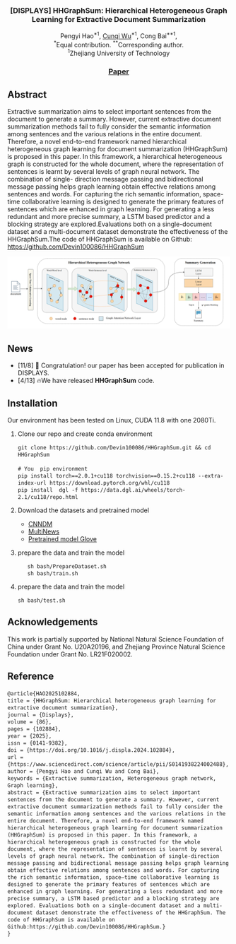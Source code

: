   <h3 align="center"><strong>[DISPLAYS] HHGraphSum: Hierarchical Heterogeneous Graph Learning for Extractive Document Summarization</strong></h3>

  <p align="center">
    <span>Pengyi Hao<sup>*1</sup>,</span>
    <a href="https://github.com/Devin100086">Cunqi Wu</a><sup>*1</sup>,
    <span>Cong Bai<sup>**1</sup>,
    <br>
    <sup>*</sup>Equal contribution.
    <sup>**</sup>Corresponding author.
    <br>
    <sup>1</sup>Zhejiang University of Technology	
 <h3 align="center"><a href="https://www.sciencedirect.com/science/article/pii/S0141938224002488?dgcid=coauthor">Paper</a></h3>
      
## Abstract 

Extractive summarization aims to select important sentences from the document to generate a summary. However, current extractive document summarization methods fail to fully consider the semantic information among sentences and the various relations in the entire document. Therefore, a novel end-to-end framework named hierarchical heterogeneous graph learning for document summarization (HHGraphSum) is proposed in this paper. In this framework, a hierarchical heterogeneous graph is constructed for the whole document, where the representation of sentences is learnt by several levels of graph neural network. The combination of single- direction message passing and bidirectional message passing helps graph learning obtain effective relations among sentences and words. For capturing the rich semantic information, space-time collaborative learning is designed to generate the primary features of sentences which are enhanced in graph learning. For generating a less redundant and more precise summary, a LSTM based predictor and a blocking strategy are explored.Evaluations both on a single-document dataset and a multi-document dataset demonstrate the effectiveness of the HHGraphSum.The code of HHGraphSum is available on Github: https://github.com/Devin100086/HHGraphSum

![framework](assets/framework.png)

## News

- [11/8] :tada: Congratulation! our paper has been accepted for publication in DISPLAYS.
- [4/13] :fire:We have released **HHGraphSum** code.

## Installation

Our environment has been tested on Linux, CUDA 11.8 with one 2080Ti.

1. Clone our repo and create conda environment

   ```shell
   git clone https://github.com/Devin100086/HHGraphSum.git && cd HHGraphSum
   
   # You  pip environment
   pip install torch==2.0.1+cu118 torchvision==0.15.2+cu118 --extra-index-url https://download.pytorch.org/whl/cu118
   pip install  dgl -f https://data.dgl.ai/wheels/torch-2.1/cu118/repo.html
   
   ```

2. Download the datasets and pretrained model

   - [CNNDM](https://cs.nyu.edu/~kcho/DMQA/)
   - [MultiNews](https://github.com/Alex-Fabbri/Multi-News)
   - [Pretrained model Glove](https://apache-mxnet.s3.cn-north-1.amazonaws.com.cn/gluon/embeddings/glove/glove.42B.300d.zip)

3. prepare the data and train the model

   ```shell
      sh bash/PrepareDataset.sh
      sh bash/train.sh
   ```

4. prepare the data and train the model
   ```shell
   sh bash/test.sh
   ```

## Acknowledgements
This work is partially supported by National Natural Science Foundation of China under Grant No. U20A20196, and Zhejiang Province
Natural Science Foundation under Grant No. LR21F020002.

## Reference
 ```
@article{HAO2025102884,
title = {HHGraphSum: Hierarchical heterogeneous graph learning for extractive document summarization},
journal = {Displays},
volume = {86},
pages = {102884},
year = {2025},
issn = {0141-9382},
doi = {https://doi.org/10.1016/j.displa.2024.102884},
url = {https://www.sciencedirect.com/science/article/pii/S0141938224002488},
author = {Pengyi Hao and Cunqi Wu and Cong Bai},
keywords = {Extractive summarization, Heterogeneous graph network, Graph learning},
abstract = {Extractive summarization aims to select important sentences from the document to generate a summary. However, current extractive document summarization methods fail to fully consider the semantic information among sentences and the various relations in the entire document. Therefore, a novel end-to-end framework named hierarchical heterogeneous graph learning for document summarization (HHGraphSum) is proposed in this paper. In this framework, a hierarchical heterogeneous graph is constructed for the whole document, where the representation of sentences is learnt by several levels of graph neural network. The combination of single-direction message passing and bidirectional message passing helps graph learning obtain effective relations among sentences and words. For capturing the rich semantic information, space–time collaborative learning is designed to generate the primary features of sentences which are enhanced in graph learning. For generating a less redundant and more precise summary, a LSTM based predictor and a blocking strategy are explored. Evaluations both on a single-document dataset and a multi-document dataset demonstrate the effectiveness of the HHGraphSum. The code of HHGraphSum is available on Github:https://github.com/Devin100086/HHGraphSum.}
}
 ```

